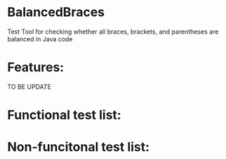 # BalancedBraces
Test Tool for checking whether all braces, brackets, and parentheses are balanced in Java code

# Features:

TO BE UPDATE

# Functional test list:

# Non-funcitonal test list:
